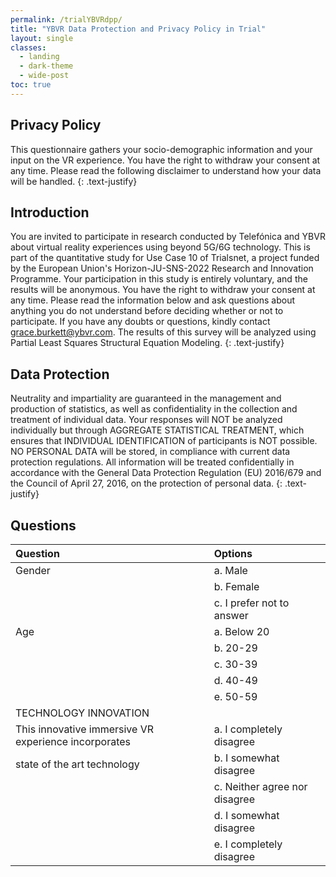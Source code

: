 ```yaml
---
permalink: /trialYBVRdpp/
title: "YBVR Data Protection and Privacy Policy in Trial"
layout: single
classes:
  - landing
  - dark-theme
  - wide-post
toc: true
---
```


## Privacy Policy

This questionnaire gathers your socio-demographic information and your input on the VR experience. You have the right to withdraw your consent at any time. Please read the following disclaimer to understand how your data will be handled.
{: .text-justify}

## Introduction

You are invited to participate in research conducted by Telefónica and YBVR about virtual reality experiences using beyond 5G/6G technology. This is part of the quantitative study for Use Case 10 of Trialsnet, a project funded by the European Union's Horizon-JU-SNS-2022 Research and Innovation Programme. Your participation in this study is entirely voluntary, and the results will be anonymous. You have the right to withdraw your consent at any time. Please read the information below and ask questions about anything you do not understand before deciding whether or not to participate. If you have any doubts or questions, kindly contact grace.burkett@ybvr.com. The results of this survey will be analyzed using Partial Least Squares Structural Equation Modeling.
{: .text-justify}

## Data Protection

Neutrality and impartiality are guaranteed in the management and production of statistics, as well as confidentiality in the collection and treatment of individual data. Your responses will NOT be analyzed individually but through AGGREGATE STATISTICAL TREATMENT, which ensures that INDIVIDUAL IDENTIFICATION of participants is NOT possible. NO PERSONAL DATA will be stored, in compliance with current data protection regulations. All information will be treated confidentially in accordance with the General Data Protection Regulation (EU) 2016/679 and the Council of April 27, 2016, on the protection of personal data.
{: .text-justify}

## Questions

| Question | Options                      |
|:---------|:-----------------------------|
| Gender   | a. Male                      |
|          | b. Female                    |
|          | c. I prefer not to answer    |
|Age       | a. Below 20                  |
|          | b. 20-29                     |
|          | c. 30-39                     |
|          | d. 40-49                     |
|          | e. 50-59                     |
|TECHNOLOGY INNOVATION          |         |
|This innovative immersive VR experience incorporates| a.	I completely disagree|
|state of the art technology |b.	I somewhat disagree |
|                            |c.	Neither agree nor disagree |
|                            |d.	I somewhat disagree |
|                            |e.	I completely disagree |




